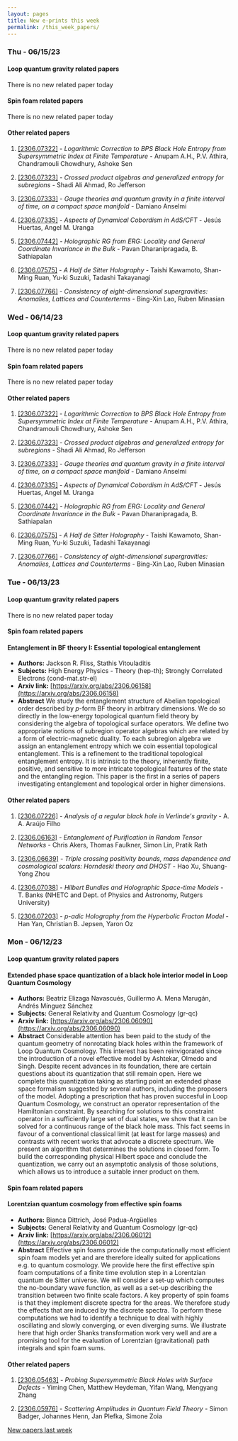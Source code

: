 ```yaml
---
layout: pages
title: New e-prints this week
permalink: /this_week_papers/
---
```




### Thu - 06/15/23

#### Loop quantum gravity related papers

There is no new related paper today 

#### Spin foam related papers

There is no new related paper today 



#### Other related papers

1. [[2306.07322]](https://arxiv.org/abs/2306.07322) - *Logarithmic Correction to BPS Black Hole Entropy from Supersymmetric  Index at Finite Temperature* - Anupam A.H., P.V. Athira, Chandramouli Chowdhury, Ashoke Sen

1. [[2306.07323]](https://arxiv.org/abs/2306.07323) - *Crossed product algebras and generalized entropy for subregions* - Shadi Ali Ahmad, Ro Jefferson

1. [[2306.07333]](https://arxiv.org/abs/2306.07333) - *Gauge theories and quantum gravity in a finite interval of time, on a  compact space manifold* - Damiano Anselmi

1. [[2306.07335]](https://arxiv.org/abs/2306.07335) - *Aspects of Dynamical Cobordism in AdS/CFT* - Jesús Huertas, Angel M. Uranga

1. [[2306.07442]](https://arxiv.org/abs/2306.07442) - *Holographic RG from ERG: Locality and General Coordinate Invariance in  the Bulk* - Pavan Dharanipragada, B. Sathiapalan

1. [[2306.07575]](https://arxiv.org/abs/2306.07575) - *A Half de Sitter Holography* - Taishi Kawamoto, Shan-Ming Ruan, Yu-ki Suzuki, Tadashi Takayanagi

1. [[2306.07766]](https://arxiv.org/abs/2306.07766) - *Consistency of eight-dimensional supergravities: Anomalies, Lattices and  Counterterms* - Bing-Xin Lao, Ruben Minasian



### Wed - 06/14/23

#### Loop quantum gravity related papers

There is no new related paper today 

#### Spin foam related papers

There is no new related paper today 



#### Other related papers

1. [[2306.07322]](https://arxiv.org/abs/2306.07322) - *Logarithmic Correction to BPS Black Hole Entropy from Supersymmetric  Index at Finite Temperature* - Anupam A.H., P.V. Athira, Chandramouli Chowdhury, Ashoke Sen

1. [[2306.07323]](https://arxiv.org/abs/2306.07323) - *Crossed product algebras and generalized entropy for subregions* - Shadi Ali Ahmad, Ro Jefferson

1. [[2306.07333]](https://arxiv.org/abs/2306.07333) - *Gauge theories and quantum gravity in a finite interval of time, on a  compact space manifold* - Damiano Anselmi

1. [[2306.07335]](https://arxiv.org/abs/2306.07335) - *Aspects of Dynamical Cobordism in AdS/CFT* - Jesús Huertas, Angel M. Uranga

1. [[2306.07442]](https://arxiv.org/abs/2306.07442) - *Holographic RG from ERG: Locality and General Coordinate Invariance in  the Bulk* - Pavan Dharanipragada, B. Sathiapalan

1. [[2306.07575]](https://arxiv.org/abs/2306.07575) - *A Half de Sitter Holography* - Taishi Kawamoto, Shan-Ming Ruan, Yu-ki Suzuki, Tadashi Takayanagi

1. [[2306.07766]](https://arxiv.org/abs/2306.07766) - *Consistency of eight-dimensional supergravities: Anomalies, Lattices and  Counterterms* - Bing-Xin Lao, Ruben Minasian



### Tue - 06/13/23

#### Loop quantum gravity related papers

There is no new related paper today 

#### Spin foam related papers

#### **Entanglement in BF theory I: Essential topological entanglement**
 - **Authors:** Jackson R. Fliss, Stathis Vitouladitis
 - **Subjects:** High Energy Physics - Theory (hep-th); Strongly Correlated Electrons (cond-mat.str-el)
 - **Arxiv link:** [https://arxiv.org/abs/2306.06158](https://arxiv.org/abs/2306.06158)
 - **Abstract**
 We study the entanglement structure of Abelian topological order described by $p$-form BF theory in arbitrary dimensions. We do so directly in the low-energy topological quantum field theory by considering the algebra of topological surface operators. We define two appropriate notions of subregion operator algebras which are related by a form of electric-magnetic duality. To each subregion algebra we assign an entanglement entropy which we coin essential topological entanglement. This is a refinement to the traditional topological entanglement entropy. It is intrinsic to the theory, inherently finite, positive, and sensitive to more intricate topological features of the state and the entangling region. This paper is the first in a series of papers investigating entanglement and topological order in higher dimensions. 



#### Other related papers

1. [[2306.07226]](https://arxiv.org/abs/2306.07226) - *Analysis of a regular black hole in Verlinde's gravity* - A. A. Araújo Filho

1. [[2306.06163]](https://arxiv.org/abs/2306.06163) - *Entanglement of Purification in Random Tensor Networks* - Chris Akers, Thomas Faulkner, Simon Lin, Pratik Rath

1. [[2306.06639]](https://arxiv.org/abs/2306.06639) - *Triple crossing positivity bounds, mass dependence and cosmological  scalars: Horndeski theory and DHOST* - Hao Xu, Shuang-Yong Zhou

1. [[2306.07038]](https://arxiv.org/abs/2306.07038) - *Hilbert Bundles and Holographic Space-time Models* - T. Banks (NHETC and Dept. of Physics and Astronomy, Rutgers University)

1. [[2306.07203]](https://arxiv.org/abs/2306.07203) - *$p$-adic Holography from the Hyperbolic Fracton Model* - Han Yan, Christian B. Jepsen, Yaron Oz



### Mon - 06/12/23

#### Loop quantum gravity related papers

#### **Extended phase space quantization of a black hole interior model in Loop  Quantum Cosmology**
 - **Authors:** Beatriz Elizaga Navascués, Guillermo A. Mena Marugán, Andrés Mínguez Sánchez
 - **Subjects:** General Relativity and Quantum Cosmology (gr-qc)
 - **Arxiv link:** [https://arxiv.org/abs/2306.06090](https://arxiv.org/abs/2306.06090)
 - **Abstract**
 Considerable attention has been paid to the study of the quantum geometry of nonrotating black holes within the framework of Loop Quantum Cosmology. This interest has been reinvigorated since the introduction of a novel effective model by Ashtekar, Olmedo and Singh. Despite recent advances in its foundation, there are certain questions about its quantization that still remain open. Here we complete this quantization taking as starting point an extended phase space formalism suggested by several authors, including the proposers of the model. Adopting a prescription that has proven succesful in Loop Quantum Cosmology, we construct an operator representation of the Hamiltonian constraint. By searching for solutions to this constraint operator in a sufficiently large set of dual states, we show that it can be solved for a continuous range of the black hole mass. This fact seems in favour of a conventional classical limit (at least for large masses) and contrasts with recent works that advocate a discrete spectrum. We present an algorithm that determines the solutions in closed form. To build the corresponding physical Hilbert space and conclude the quantization, we carry out an asymptotic analysis of those solutions, which allows us to introduce a suitable inner product on them. 

#### Spin foam related papers

#### **Lorentzian quantum cosmology from effective spin foams**
 - **Authors:** Bianca Dittrich, José Padua-Argüelles
 - **Subjects:** General Relativity and Quantum Cosmology (gr-qc)
 - **Arxiv link:** [https://arxiv.org/abs/2306.06012](https://arxiv.org/abs/2306.06012)
 - **Abstract**
 Effective spin foams provide the computationally most efficient spin foam models yet and are therefore ideally suited for applications e.g. to quantum cosmology. We provide here the first effective spin foam computations of a finite time evolution step in a Lorentzian quantum de Sitter universe. We will consider a set-up which computes the no-boundary wave function, as well as a set-up describing the transition between two finite scale factors. A key property of spin foams is that they implement discrete spectra for the areas. We therefore study the effects that are induced by the discrete spectra. To perform these computations we had to identify a technique to deal with highly oscillating and slowly converging, or even diverging sums. We illustrate here that high order Shanks transformation work very well and are a promising tool for the evaluation of Lorentzian (gravitational) path integrals and spin foam sums. 



#### Other related papers

1. [[2306.05463]](https://arxiv.org/abs/2306.05463) - *Probing Supersymmetric Black Holes with Surface Defects* - Yiming Chen, Matthew Heydeman, Yifan Wang, Mengyang Zhang

1. [[2306.05976]](https://arxiv.org/abs/2306.05976) - *Scattering Amplitudes in Quantum Field Theory* - Simon Badger, Johannes Henn, Jan Plefka, Simone Zoia






[New papers last week]({{site.url}}/archived/weekly/pre-prints/2023/06/12/archived_weekly_papers.html)